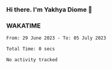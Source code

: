 ### Hi there. I'm Yakhya Diome 👋

### WAKATIME
<!--START_SECTION:waka-->

```txt
From: 29 June 2023 - To: 05 July 2023

Total Time: 0 secs

No activity tracked
```

<!--END_SECTION:waka-->
